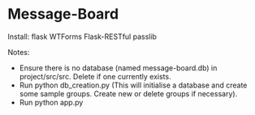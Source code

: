 # Message-Board

Install:
flask
WTForms
Flask-RESTful
passlib

Notes:
- Ensure there is no database (named message-board.db) in project/src/src. Delete if one currently exists.
- Run python db_creation.py  (This will initialise a database and create some sample groups. Create new or delete groups if necessary).
- Run python app.py



